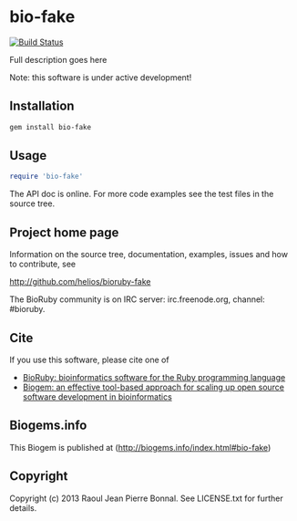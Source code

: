 # bio-fake

[![Build Status](https://secure.travis-ci.org/helios/bioruby-fake.png)](http://travis-ci.org/helios/bioruby-fake)

Full description goes here

Note: this software is under active development!

## Installation

```sh
gem install bio-fake
```

## Usage

```ruby
require 'bio-fake'
```

The API doc is online. For more code examples see the test files in
the source tree.
        
## Project home page

Information on the source tree, documentation, examples, issues and
how to contribute, see

  http://github.com/helios/bioruby-fake

The BioRuby community is on IRC server: irc.freenode.org, channel: #bioruby.

## Cite

If you use this software, please cite one of
  
* [BioRuby: bioinformatics software for the Ruby programming language](http://dx.doi.org/10.1093/bioinformatics/btq475)
* [Biogem: an effective tool-based approach for scaling up open source software development in bioinformatics](http://dx.doi.org/10.1093/bioinformatics/bts080)

## Biogems.info

This Biogem is published at (http://biogems.info/index.html#bio-fake)

## Copyright

Copyright (c) 2013 Raoul Jean Pierre Bonnal. See LICENSE.txt for further details.

